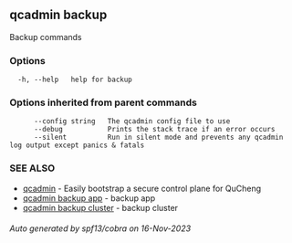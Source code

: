 ## qcadmin backup

Backup commands

### Options

```
  -h, --help   help for backup
```

### Options inherited from parent commands

```
      --config string   The qcadmin config file to use
      --debug           Prints the stack trace if an error occurs
      --silent          Run in silent mode and prevents any qcadmin log output except panics & fatals
```

### SEE ALSO

* [qcadmin](qcadmin.md)	 - Easily bootstrap a secure control plane for QuCheng
* [qcadmin backup app](qcadmin_backup_app.md)	 - backup app
* [qcadmin backup cluster](qcadmin_backup_cluster.md)	 - backup cluster

###### Auto generated by spf13/cobra on 16-Nov-2023
